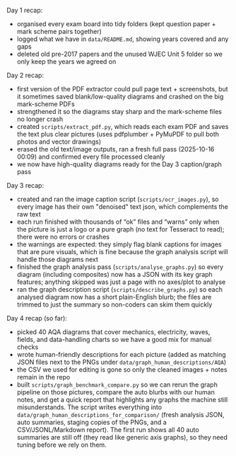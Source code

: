 Day 1 recap:
- organised every exam board into tidy folders (kept question paper + mark scheme pairs together)
- logged what we have in `data/README.md`, showing years covered and any gaps
- deleted old pre-2017 papers and the unused WJEC Unit 5 folder so we only keep the years we agreed on

Day 2 recap:
- first version of the PDF extractor could pull page text + screenshots, but it sometimes saved blank/low-quality diagrams and crashed on the big mark-scheme PDFs
- strengthened it so the diagrams stay sharp and the mark-scheme files no longer crash
- created `scripts/extract_pdf.py`, which reads each exam PDF and saves the text plus clear pictures (uses pdfplumber + PyMuPDF to pull both photos and vector drawings)
- erased the old text/image outputs, ran a fresh full pass (2025-10-16 00:09) and confirmed every file processed cleanly
- we now have high-quality diagrams ready for the Day 3 caption/graph pass

Day 3 recap:
- created and ran the image caption script (`scripts/ocr_images.py`), so every image has their own "denoised" text json, which complements the raw text
- each run finished with thousands of “ok” files and “warns” only when the picture is just a logo or a pure graph (no text for Tesseract to read); there were no errors or crashes
- the warnings are expected: they simply flag blank captions for images that are pure visuals, which is fine because the graph analysis script will handle those diagrams next
- finished the graph analysis pass (`scripts/analyse_graphs.py`) so every diagram (including composites) now has a JSON with its key graph features; anything skipped was just a page with no axes/plot to analyse
- ran the graph description script (`scripts/describe_graphs.py`) so each analysed diagram now has a short plain-English blurb; the files are trimmed to just the summary so non-coders can skim them quickly

Day 4 recap (so far):
- picked 40 AQA diagrams that cover mechanics, electricity, waves, fields, and data-handling charts so we have a good mix for manual checks
- wrote human-friendly descriptions for each picture (added as matching JSON files next to the PNGs under `data/graph_human_descriptions/AQA`)
- the CSV we used for editing is gone so only the cleaned images + notes remain in the repo
- built `scripts/graph_benchmark_compare.py` so we can rerun the graph pipeline on those pictures, compare the auto blurbs with our human notes, and get a quick report that highlights any graphs the machine still misunderstands. The script writes everything into `data/graph_human_descriptions_for_comparison/` (fresh analysis JSON, auto summaries, staging copies of the PNGs, and a CSV/JSONL/Markdown report). The first run shows all 40 auto summaries are still off (they read like generic axis graphs), so they need tuning before we rely on them.